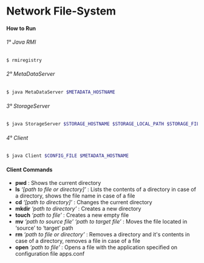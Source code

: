 # Network File-System

#### How to Run

###### 1° Java RMI
```bash
$ rmiregistry
```

###### 2° MetaDataServer
```bash
$ java MetaDataServer $METADATA_HOSTNAME
```

###### 3° StorageServer
```bash
$ java StorageServer $STORAGE_HOSTNAME $STORAGE_LOCAL_PATH $STORAGE_FILESYSTEM_PATH $METADATA_HOSTNAME
```

###### 4° Client
```bash
$ java Client $CONFIG_FILE $METADATA_HOSTNAME
```

#### Client Commands
- **pwd** : Shows the current directory
- **ls** *‘[path to file or directory]’* : Lists the contents of a directory in case of a directory, shows the file name in case of a file
- **cd** *‘[path to directory]’* : Changes the current directory
- **mkdir** *‘path to directory’* : Creates a new directory
- **touch** *‘path to file’* : Creates a new empty file
- **mv** *‘path to source file’* *‘path to target file’* : Moves the file located in ‘source’ to ‘target’ path
- **rm** *‘path to file or directory’* : Removes a directory and it's contents in case of a directory, removes a file in case of a file
- **open** *‘path to file’* : Opens a file with the application specified on configuration file apps.conf